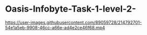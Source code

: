 # Oasis-Infobyte-Task-1-level-2-




https://user-images.githubusercontent.com/89059728/214792701-54e1a5eb-9908-46cc-a66e-ad4e2ce46f68.mp4

